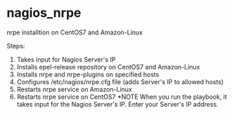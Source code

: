 # nagios_nrpe

nrpe installtion on CentOS7 and Amazon-Linux

Steps:

1. Takes input for Nagios Server's IP
2. Installs epel-release repository on CentOS7 and Amazon-Linux
3. Installs nrpe and nrpe-plugins on specified hosts
4. Configures /etc/nagios/nrpe.cfg file (adds Server's IP to allowed hosts)
5. Restarts nrpe service on Amazon-Linux
6. Restarts nrpe service on CentOS7
*NOTE When you run the playbook, it takes input for the Nagios Server's IP. Enter your Server's IP address.
